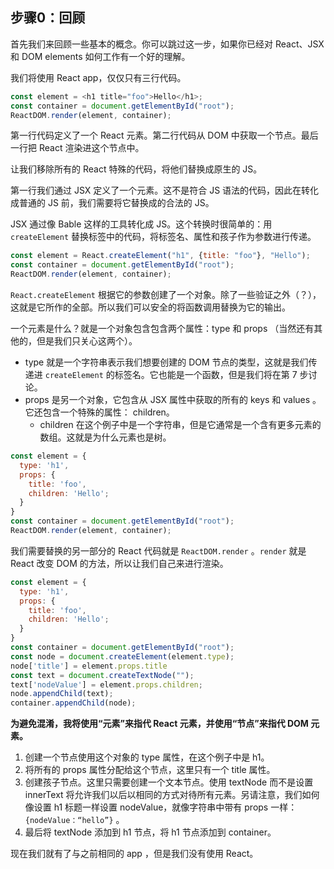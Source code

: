 ##  步骤0：回顾
首先我们来回顾一些基本的概念。你可以跳过这一步，如果你已经对 React、JSX 和 DOM elements 如何工作有一个好的理解。     

我们将使用 React app，仅仅只有三行代码。
```js
const element = <h1 title="foo">Hello</h1>;
const container = document.getElementById("root");
ReactDOM.render(element, container);
```
第一行代码定义了一个 React 元素。第二行代码从 DOM 中获取一个节点。最后一行把 React 渲染进这个节点中。     

让我们移除所有的 React 特殊的代码，将他们替换成原生的 JS。    

第一行我们通过 JSX 定义了一个元素。这不是符合 JS 语法的代码，因此在转化成普通的 JS 前，我们需要将它替换成的合法的 JS。

JSX 通过像 Bable 这样的工具转化成 JS。这个转换时很简单的：用 `createElement` 替换标签中的代码，将标签名、属性和孩子作为参数进行传递。

```js
const element = React.createElement("h1", {title: "foo"}, "Hello");
const container = document.getElementById("root");
ReactDOM.render(element, container);
```
`React.createElement` 根据它的参数创建了一个对象。除了一些验证之外（？），这就是它所作的全部。所以我们可以安全的将函数调用替换为它的输出。

一个元素是什么？就是一个对象包含包含两个属性：type 和 props （当然还有其他的，但是我们只关心这两个）。
- type 就是一个字符串表示我们想要创建的 DOM 节点的类型，这就是我们传递进 `createElement` 的标签名。它也能是一个函数，但是我们将在第 7 步讨论。
- props 是另一个对象，它包含从 JSX 属性中获取的所有的 keys 和 values 。它还包含一个特殊的属性： children。
  - children 在这个例子中是一个字符串，但是它通常是一个含有更多元素的数组。这就是为什么元素也是树。
```js
const element = {
  type: 'h1',
  props: {
    title: 'foo',
    children: 'Hello';
  }
}
const container = document.getElementById("root");
ReactDOM.render(element, container);
```

我们需要替换的另一部分的 React 代码就是 `ReactDOM.render` 。`render` 就是 React 改变 DOM 的方法，所以让我们自己来进行渲染。
```js
const element = {
  type: 'h1',
  props: {
    title: 'foo',
    children: 'Hello';
  }
}
const container = document.getElementById("root");
const node = document.createElement(element.type);
node['title'] = element.props.title
const text = document.createTextNode("");
text['nodeValue'] = element.props.children;
node.appendChild(text);
container.appendChild(node);
```
**为避免混淆，我将使用“元素”来指代 React 元素，并使用“节点”来指代 DOM 元素。**
1. 创建一个节点使用这个对象的 type 属性，在这个例子中是 h1。
2. 将所有的 props 属性分配给这个节点，这里只有一个 title 属性。
3. 创建孩子节点。这里只需要创建一个文本节点。使用 textNode 而不是设置 innerText 将允许我们以后以相同的方式对待所有元素。另请注意，我们如何像设置 h1 标题一样设置 nodeValue，就像字符串中带有 props 一样：`{nodeValue：“hello”}` 。
4. 最后将 textNode 添加到 h1 节点，将 h1 节点添加到 container。

现在我们就有了与之前相同的 app ，但是我们没有使用 React。